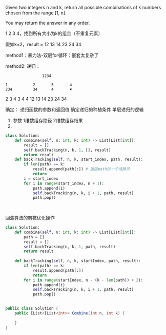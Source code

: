Given two integers n and k, return all possible combinations of k numbers chosen from the range [1, n].

You may return the answer in any order.

1 2 3 4，找到所有大小为k的组合（不重复元素）

假如k=2，result = 12 13 14 23 24 34

method1：暴力法-双层for循环：嵌套太复杂了

method2: 递归：

                    1234

    1           2       3       4
    234         34      4       ✖️

2   3   4      3   4     4
12  13  14     23  24    34

确定：
递归函数的参数和返回值
确定递归的种植条件
单层递归的逻辑


1. 参数
1维数组存路径
2维数组存结果
2. 


```python
class Solution:
    def combine(self, n: int, k: int) -> List[List[int]]:
        result = []
        self.backTracking(n, k, 1, [], result)
        return result
    def backTracking(self, n, k, start_index, path, result):
        if len(path) == k:
            result.append(path[:]) # 返回path的一个浅拷贝
            return
        i = start_index
        for i in range(start_index, n + 1):
            path.append(i)
            self.backTracking(n, k, i + 1, path, result)
            path.pop()
            
    

```


回溯算法的剪枝优化操作
```python
class Solution:
    def combine(self, n: int, k: int) -> List[List[int]]:
        path = []
        result = []
        self.backTracking(n, k, 1, path, result)
        return result
        
    def backTracking(self, n, k, startIndex, path, result):
        if len(path) == k:
            result.append(path[:])
            return 
        for i in range(startIndex, n - (k - len(path)) + 2):
            path.append(i)
            self.backTracking(n, k, i + 1, path, result)
            path.pop()
            
```


```c#
public class Solution {
    public IList<IList<int>> Combine(int n, int k) {
        
    }
}
```